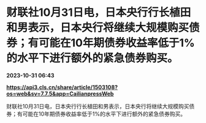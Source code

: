 # 财联社10月31日电，日本央行行长植田和男表示，日本央行将继续大规模购买债券；有可能在10年期债券收益率低于1%的水平下进行额外的紧急债券购买。

**2023-10-31 06:43**

**https://api3.cls.cn/share/article/1503108?os=web&sv=7.7.5&app=CailianpressWeb**

财联社10月31日电，日本央行行长植田和男表示，日本央行将继续大规模购买债券；有可能在10年期债券收益率低于1%的水平下进行额外的紧急债券购买。